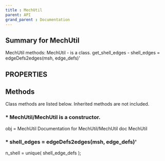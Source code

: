 ```yaml
---
title : MechUtil
parent: API
grand_parent : Documentation
---
```

## Summary for MechUtil
MechUtil methods:
MechUtil - is a class.
get_shell_edges - shell_edges = edgeDefs2edges(msh, edge_defs)'
## PROPERTIES
## Methods
Class methods are listed below. Inherited methods are not included.
### * MechUtil/MechUtil is a constructor.
obj = MechUtil
Documentation for MechUtil/MechUtil
doc MechUtil

### * shell_edges = edgeDefs2edges(msh, edge_defs)'
n_shell = unique( shell_edge_defs );

